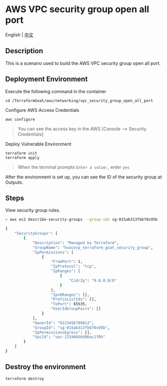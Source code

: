 # AWS VPC security group open all port

English | [中文](./README_CN.md)

## Description

This is a scenario used to build the AWS VPC security group open all port.

## Deployment Environment

Execute the following command in the container

```shell
cd /TerraformGoat/aws/networking/vpc_security_group_open_all_port
```

Configure AWS Access Credentials

```shell
aws configure
```

> You can see the access key in the AWS [Console --> Security Credentials]

Deploy Vulnerable Environment

```shell
terraform init
terraform apply
```

> When the terminal prompts `Enter a value:`, enter `yes`

After the environment is set up, you can see the ID of the security group at Outputs.

## Steps

View security group rules.

```bash
> aws ec2 describe-security-groups --group-ids sg-015ab313fbb70s95b

{
    "SecurityGroups": [
        {
            "Description": "Managed by Terraform",
            "GroupName": "huocorp_terraform_goat_security_group",
            "IpPermissions": [
                {
                    "FromPort": 1,
                    "IpProtocol": "tcp",
                    "IpRanges": [
                        {
                            "CidrIp": "0.0.0.0/0"
                        }
                    ],
                    "Ipv6Ranges": [],
                    "PrefixListIds": [],
                    "ToPort": 65535,
                    "UserIdGroupPairs": []
                }
            ],
            "OwnerId": "0123456789012",
            "GroupId": "sg-015ab313fbb70s95b",
            "IpPermissionsEgress": [],
            "VpcId": "vpc-13194b56d96ac1f8h"
        }
    ]
}
```

## Destroy the environment

```shell
terraform destroy
```
